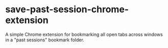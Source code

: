save-past-session-chrome-extension
==================================

A simple Chrome extension for bookmarking all open tabs across windows in a "past sessions" bookmark folder.

